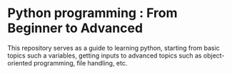 # Python programming : From Beginner to Advanced
This repository serves as a guide to learning python, starting from basic topics such a variables, getting inputs to advanced topics such as object-oriented programming, file handling, etc.
